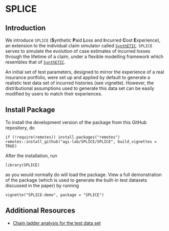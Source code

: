 # SPLICE

## Introduction
We introduce `SPLICE` (**S**ynthetic **P**aid **L**oss and **I**ncurred **C**ost **E**xperience), an extension to the individual claim simulator called [`SynthETIC`](https://CRAN.R-project.org/package=SynthETIC). `SPLICE` serves to simulate the evolution of case estimates of incurred losses through the lifetime of a claim, under a flexible modelling framework which resembles that of [`SynthETIC`](https://CRAN.R-project.org/package=SynthETIC).

An initial set of test parameters, designed to mirror the experience of a real insurance portfolio, were set up and applied by default to generate a realistic test data set of incurred histories (see vignette). However, the distributional assumptions used to generate this data set can be easily modified by users to match their experiences.

## Install Package
To install the development version of the package from this GitHub repository, do

```
if (!require(remotes)) install.packages("remotes")
remotes::install_github("agi-lab/SPLICE/SPLICE", build_vignettes = TRUE)
```

After the installation, run

`library(SPLICE)`

as you would normally do will load the package. View a full demonstration of the package (which is used to generate the built-in test datasets discussed in the paper) by running

`vignette("SPLICE-demo", package = "SPLICE")`

## Additional Resources
* [Chain ladder analysis for the test data set](https://github.com/agi-lab/SPLICE/blob/main/CL_Incurred_Analysis.xlsx)


